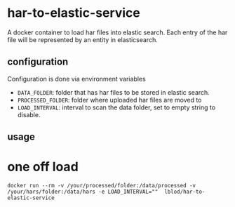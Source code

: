# har-to-elastic-service
A docker container to load har files into elastic search. Each entry of the har file will be represented by an entity in elasticsearch.

## configuration
Configuration is done via environment variables

* `DATA_FOLDER`: folder that has har files to be stored in elastic search.
* `PROCESSED_FOLDER`: folder where uploaded har files are moved to
* `LOAD_INTERVAL`: interval to scan the data folder, set to empty string to disable.

## usage

# one off load
`docker run --rm -v /your/processed/folder:/data/processed -v /your/hars/folder:/data/hars -e LOAD_INTERVAL=""  lblod/har-to-elastic-service`
